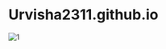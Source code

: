 # Urvisha2311.github.io
![1](https://user-images.githubusercontent.com/66828006/84681483-ccb75480-af51-11ea-8803-129f08b63eac.JPG)

